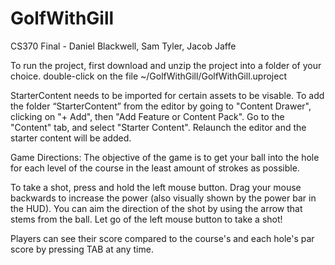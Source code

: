 # GolfWithGill
 CS370 Final - Daniel Blackwell, Sam Tyler, Jacob Jaffe

To run the project, first download and unzip the project into a folder of your choice. double-click on the file ~/GolfWithGill/GolfWithGill.uproject

StarterContent needs to be imported for certain assets to be visable. To add the folder “StarterContent” from the editor by going to "Content Drawer", clicking on "+ Add", then "Add Feature or Content Pack". Go to the "Content" tab, and select "Starter Content". Relaunch the editor and the starter content will be added.

Game Directions: The objective of the game is to get your ball into the hole for each level of the course in the least amount of strokes as possible.

To take a shot, press and hold the left mouse button. Drag your mouse backwards to increase the power (also visually shown by the power bar in the HUD). You can aim the direction of the shot by using the arrow that stems from the ball. Let go of the left mouse button to take a shot! 

Players can see their score compared to the course's and each hole's par score by pressing TAB at any time. 
